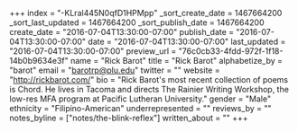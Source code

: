 +++
index = "-KLral445N0qfD1HPMpp"
_sort_create_date = 1467664200
_sort_last_updated = 1467664200
_sort_publish_date = 1467664200
create_date = "2016-07-04T13:30:00-07:00"
publish_date = "2016-07-04T13:30:00-07:00"
date = "2016-07-04T13:30:00-07:00"
last_updated = "2016-07-04T13:30:00-07:00"
preview_url = "76c0cb33-4fdd-972f-1f18-14b0b9634e3f"
name = "Rick Barot"
title = "Rick Barot"
alphabetize_by = "barot"
email = "barotrp@plu.edu"
twitter = ""
website = "http://rickbarot.com/"
bio = "Rick Barot's most recent collection of poems is Chord. He lives in Tacoma and directs The Rainier Writing Workshop, the low-res MFA program at Pacific Lutheran University."
gender = "Male"
ethnicity = "Filipino-American"
underrepresented = ""
reviews_by = ""
notes_byline = ["notes/the-blink-reflex"]
written_about = ""
+++

